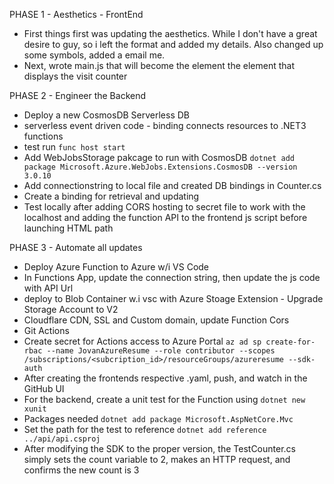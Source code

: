 PHASE 1 - Aesthetics - FrontEnd
- First things first was updating the aesthetics.
  While I don't have a great desire to  guy, so i left the format and added my
  details. Also changed up some symbols, added a email me.
- Next, wrote main.js that will become the element the element that displays the visit counter

PHASE 2 - Engineer the Backend
- Deploy a new CosmosDB Serverless DB
- serverless event driven code - binding connects resources to .NET3 functions
- test run
```func host start```
- Add WebJobsStorage pakcage to run with CosmosDB
```dotnet add package Microsoft.Azure.WebJobs.Extensions.CosmosDB --version 3.0.10```
- Add connectionstring to local file and created DB bindings in Counter.cs
- Create a binding for retrieval and updating
- Test locally after adding CORS hosting to secret file to work with the localhost and adding the function API to the frontend js script before launching HTML path

PHASE 3 - Automate all updates
- Deploy Azure Function to Azure w/i VS Code
- In Functions App, update the connection string, then update the js code with API Url
- deploy to Blob Container w.i vsc with Azure Stoage Extension - Upgrade Storage Account to V2
- Cloudflare CDN, SSL and Custom domain, update Function Cors
- Git Actions
- Create secret for Actions access to Azure Portal
```az ad sp create-for-rbac --name JovanAzureResume --role contributor --scopes /subscriptions/<subcription_id>/resourceGroups/azureresume --sdk-auth```
- After creating the frontends respective .yaml, push, and watch in the GitHub UI
- For the backend, create a unit test for the Function using ```dotnet new xunit``` 
- Packages needed ```dotnet add package Microsoft.AspNetCore.Mvc```
- Set the path for the test to reference ```dotnet add reference ../api/api.csproj```
- After modifying the SDK to the proper version, the TestCounter.cs simply sets the count variable to 2, makes an HTTP request, and confirms the new count is 3
